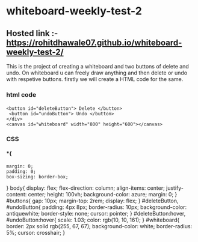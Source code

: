 # whiteboard-weekly-test-2

## Hosted link :- https://rohitdhawale07.github.io/whiteboard-weekly-test-2/

This is the project of creating a whiteboard and two buttons of delete and undo.
On whiteboard u can freely draw anything and then delete or undo with respetive buttons.
firstly we will create a HTML code for the same.

### html code
 
 #### <div id="controls">
    <button id="deleteButton"> Delete </button>
     <button id="undoButton"> Undo </button>
    </div>
    <canvas id="whiteboard" width="800" height="600"></canvas>


### CSS

#### *{
    margin: 0;
    padding: 0;
    box-sizing: border-box;
}
body{
    display: flex;
    flex-direction: column;
    align-items: center;
    justify-content: center;
    height: 100vh;
    background-color: azure;
    margin: 0;
}
#buttons{
    gap: 10px;
    margin-top: 2rem;
    display: flex;
}
#deleteButton, #undoButton{
    padding: 4px 8px;
    border-radius:  10px;
    background-color: antiquewhite;
    border-style: none;
    cursor:  pointer;
}
#deleteButton:hover, #undoButton:hover{
scale: 1.03;
color: rgb(10, 10, 161);
}
#whiteboard{
    border: 2px solid rgb(255, 67, 67);
    background-color: white;
    border-radius: 5%;
    cursor: crosshair;
}
